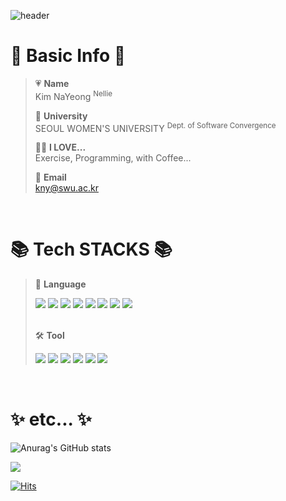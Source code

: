 ![header](https://capsule-render.vercel.app/api?type=waving&color=auto&height=300&section=header&text=Hello!%20I'm%20nanna29&fontSize=70&fontColor=ffffff)

# 🔎 Basic Info 🔎
  > :heartpulse: **Name**  
  > Kim NaYeong <sup>Nellie</sup>   
  >    
  > 🏫  **University**  
  > SEOUL WOMEN'S UNIVERSITY <sup>Dept. of Software Convergence</sup>   
  >      
  > 🙆‍♀️ **I LOVE...**   
  > Exercise, Programming, with Coffee...   
  > 
  > 💌 **Email**   
  > kny@swu.ac.kr
<br>
  
# 📚 Tech STACKS 📚
> 📕 **Language**  
> <div>
  > <img src="https://img.shields.io/badge/Java-007396?style=flat&logo=java&logoColor=white">
  > <img src="https://img.shields.io/badge/C++-00599C?style=flat&logo=c%2B%2B&logoColor=white">
  > <img src="https://img.shields.io/badge/C%23-000000?style=flat&logo=c%2B%2B&logoColor=white">
  > <img src="https://img.shields.io/badge/Python-3776ABstyle=flat&logo=python&logoColor=white">
  > <img src="https://img.shields.io/badge/Html5-E34F26?style=flat&logo=html5&logoColor=white">
  > <img src="https://img.shields.io/badge/Css-1572B6?style=flat&logo=css3&logoColor=white">
  > <img src="https://img.shields.io/badge/Javascript-F7DF1E?style=flat&logo=javascript&logoColor=white">
  > <img src="https://img.shields.io/badge/Xaml-0C54C2?style=flat&logo=xaml&logoColor=white">
> </div>   
> <br>
> 
> 🛠 **Tool**    
> <div>
  > <img src="https://img.shields.io/badge/visual studio-5C2D91?style=flat&logo=visualstudio&logoColor=white">
  > <img src="https://img.shields.io/badge/visual studio code-007ACC?style=flat&logo=visualstudiocode&logoColor=white">
  > <img src="https://img.shields.io/badge/eclipse-2C2255?style=flat&logo=eclipseide&logoColor=white">
  > <img src="https://img.shields.io/badge/github-181717?style=flat&logo=github&logoColor=white">
  > <img src="https://img.shields.io/badge/notion-000000?style=flat&logo=notion&logoColor=white">
  > <img src="https://img.shields.io/badge/.NET-512BD4?style=flat&logo=dotnet&logoColor=white">
> </div>

<br>

# ✨ etc... ✨
![Anurag's GitHub stats](https://github-readme-stats.vercel.app/api?username=nanna29&show_icons=true&theme=tokyonight)

<img src="https://github-readme-stats.vercel.app/api/top-langs/?username=nanna29&layout=compact&theme=tokyonight">

[![Hits](https://hits.seeyoufarm.com/api/count/incr/badge.svg?url=https%3A%2F%2Fgithub.com%2Fnanna29&count_bg=%23D278FF&title_bg=%23000000&icon=&icon_color=%23E7E7E7&title=hits&edge_flat=false)](https://hits.seeyoufarm.com)



